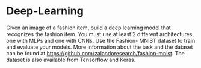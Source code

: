 # Deep-Learning
Given an image of a fashion item, build a deep learning model that recognizes the fashion item. You
must use at least 2 different architectures, one with MLPs and one with CNNs. Use the Fashion-
MNIST dataset to train and evaluate your models. More information about the task and the dataset
can be found at https://github.com/zalandoresearch/fashion-mnist. The dataset is also available from
Tensorflow and Keras.
